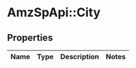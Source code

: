 # AmzSpApi::City

## Properties
Name | Type | Description | Notes
------------ | ------------- | ------------- | -------------

